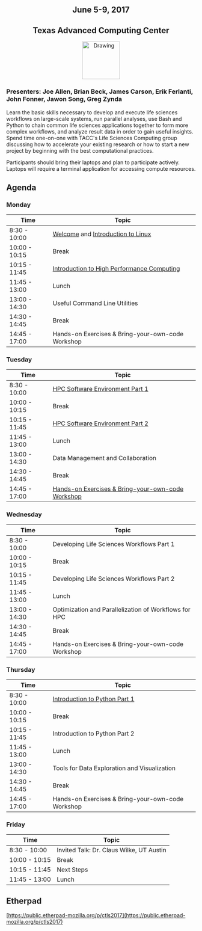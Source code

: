 <center>
<h2>June 5-9, 2017</h2>
<h2>Texas Advanced Computing Center</h2></center>
<center><img src="https://www.tacc.utexas.edu/documents/1084364/1275944/tacc.png" alt="Drawing" style="height:100px;"/></center>
<h3>Presenters: Joe Allen, Brian Beck, James Carson, Erik Ferlanti, John Fonner, Jawon Song, Greg Zynda</h3>

Learn the basic skills necessary to develop and execute life sciences workflows on large-scale systems, run parallel analyses, use Bash and Python to chain common life sciences applications together to form more complex workflows, and analyze result data in order to gain useful insights. Spend time one-on-one with TACC's Life Sciences Computing group discussing how to accelerate your existing research or how to start a new project by beginning with the best computational practices.

Participants should bring their laptops and plan to participate actively. Laptops will require a terminal application for accessing compute resources.

## Agenda

### Monday

| Time | Topic |
|--------|--------------------------------------------------|
|  8:30 - 10:00 | [Welcome](docs/welcome/welcome_01.md) and [Introduction to Linux](docs/intro_to_linux/intro_to_linux_01.md) |
| 10:00 - 10:15 | Break |
| 10:15 - 11:45 | [Introduction to High Performance Computing](docs/intro_to_hpc/intro_to_hpc_01.md) |
| 11:45 - 13:00 | Lunch |
| 13:00 - 14:30 | Useful Command Line Utilities |
| 14:30 - 14:45 | Break |
| 14:45 - 17:00 | Hands-on Exercises & Bring-your-own-code Workshop |

### Tuesday

| Time | Topic |
|--------|--------------------------------------------------|
|  8:30 - 10:00 | [HPC Software Environment Part 1](docs/hpc_software_environment/hpc_software_environment_01.md) |
| 10:00 - 10:15 | Break |
| 10:15 - 11:45 | [HPC Software Environment Part 2](docs/hpc_software_environment/hpc_software_environment_01.md) |
| 11:45 - 13:00 | Lunch |
| 13:00 - 14:30 | Data Management and Collaboration |
| 14:30 - 14:45 | Break |
| 14:45 - 17:00 | [Hands-on Exercises & Bring-your-own-code Workshop](doc/hands_on_02.md) |

### Wednesday

| Time | Topic |
|--------|--------------------------------------------------|
|  8:30 - 10:00 | Developing Life Sciences Workflows Part 1 |
| 10:00 - 10:15 | Break |
| 10:15 - 11:45 | Developing Life Sciences Workflows Part 2 |
| 11:45 - 13:00 | Lunch |
| 13:00 - 14:30 | Optimization and Parallelization of Workflows for HPC |
| 14:30 - 14:45 | Break |
| 14:45 - 17:00 | Hands-on Exercises & Bring-your-own-code Workshop |

### Thursday

| Time | Topic |
|--------|--------------------------------------------------|
|  8:30 - 10:00 | [Introduction to Python Part 1](docs/intro_to_python.md) |
| 10:00 - 10:15 | Break |
| 10:15 - 11:45 | Introduction to Python Part 2 |
| 11:45 - 13:00 | Lunch |
| 13:00 - 14:30 | Tools for Data Exploration and Visualization |
| 14:30 - 14:45 | Break |
| 14:45 - 17:00 | Hands-on Exercises & Bring-your-own-code Workshop |

### Friday

| Time | Topic |
|--------|--------------------------------------------------|
|  8:30 - 10:00 | Invited Talk: Dr. Claus Wilke, UT Austin |
| 10:00 - 10:15 | Break |
| 10:15 - 11:45 | Next Steps |
| 11:45 - 13:00 | Lunch |

## Etherpad
[https://public.etherpad-mozilla.org/p/ctls2017](https://public.etherpad-mozilla.org/p/ctls2017)
